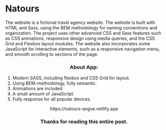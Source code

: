 # Natours

The website is a fictional travel agency website. The website is built with HTML and Sass, using the BEM methodology for naming conventions and organization. The project uses other advanced CSS and Sass features such as CSS animations, responsive design using media queries, and the CSS Grid and Flexbox layout modules. The website also incorporates some JavaScript for interactive elements, such as a responsive navigation menu, and smooth scrolling to sections of the page.

<h3 align="center">About App:</h3>

1. Modern SASS, including flexbox and CSS Grid for layout.
2. Using BEM-methodology, fully semantic.
3. Animations are included
4. A small amount of JavaScript.
5. Fully response for all popular devices.


<div align="center">https://natours-angve.netlify.app</div>


<h3 align="center">Thanks for reading this entire post.<h3>
